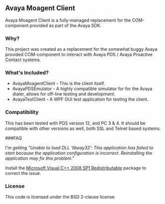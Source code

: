 ## Avaya Moagent Client

Avaya Moagent Client is a fully-managed replacement for the COM-component provided as part of the Avaya SDK.

### Why?

This project was created as a replacement for the somewhat buggy Avaya provided COM-component to interact with Avaya PDS / Avaya Proactive Contact systems.

### What's Included?

* AvayaMoagentClient - This is the client itself.
* AvayaPDSEmulator - A highly compatible simulator for for the Avaya dialer, allows for off-line testing and development.
* AvayaTestClient - A WPF GUI test application for testing the client.

### Compatibility

This has been tested with PDS version 12, and PC 3 & 4. It should be compatible with other versions as well, both SSL and Telnet based systems.

###FAQ

_I'm getting "Unable to load DLL 'libeay32': This application has failed to start because the application configuration is incorrect. Reinstalling the application may fix this problem."_

Install the [Microsoft Visual C++ 2008 SP1 Redistributable](https://www.microsoft.com/en-us/download/details.aspx?displaylang=en&id=5582) package to correct the issue.

### License

This code is licensed under the BSD 2-clause license.
